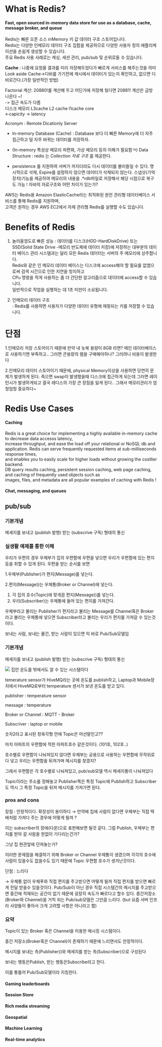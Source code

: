 
What is Redis?
===============
#### Fast, open sourced in-memory data store for use as a database, cache, message broker, and queue
Redis는 빠른 오픈 소스 inMemory 키 값 데이터 구조 스토어입니다.  
Redis는 다양한 인메모리 데이터 구조 집합을 제공하므로 다양한 사용자 정의 애플리케이션을 손쉽게 생성할 수 있습니다.  
주요 Redis 사용 사례로는 캐싱, 세션 관리, pub/sub 및 순위로들 수 있습니다.

__Cache__ : 나중에 요청올 결과를 미리 저장해두었다가 빠르게 서비스를 해주는것을 의미  
Look aside Cache->디비를 가기전에 캐시에서 데이터가 있는지 확인하고, 없으면 디비로간다.(가장 일반적인 방법)

Factorial 계산: 20880!를 계산해 두고 어딘가에 저장해 뒀다면 20881! 계산은 금방 나온다 ~!  
-> 접근 속도가 다름  
디스크 메모리 L3cache L2 cache l1cache core  
<-capicity                       -> latency

Acronym : Remote Dicationly Server


- In-memory Database (Cache)
  : Database 보다 더 빠른 Memory에 더 자주 접근하고 덜 자주 바뀌는 데이터를 저장하자.

- (In-memory 특성상 메모리 파편화, 가상 메모리 등의 이해가 필요함ㅋ)
  Data Structure
  : redis 는 *Collection 자료 구조* 를 제공한다.

- persistence 를 지원하여 서버가 꺼지더라도 다시 데이터를 불러들일 수 있다. 명시적으로 삭제, Expire를 설정하지 않으면 데이터가 삭제되지 않는다. 스냅샷(기억장치)기능을 제공하여 메모리의 내용을 .*rdb파일로 저장해서 해당 시점으로 복구도 가능 !
  자바의 자료구조와 어떤 차이가 있는가?



AWS는 Redis용 Amazon ElasticCache라는 최적화된 완전 관리형 데이터베이스 서비스를 통해 Redis를 지원하며,  
고객은 원하는 경우 AWS EC2에서 자체 관리형 Redis를 실행할 수도 있습니다.

Benefits of Redis
========

1) 놀러울정도로 빠른 성능
   : 데이터를 디스크(HDD-HardDiskDrive) 또는 SSD(Solid State Drive -메모리 반도체에 데이터 저장)에 저장하는 대부분의 데이터 베이스 관리 시스템과는 달리 모든 Redis 데이터는 서버의 주 메모리에 상주합니다.  
   Redis와 같은 인 메모리 데이터 베이스는 디스크에 access해야 할 필요를 없앰으로써 검색 시간으로 인한 지연을 방지하고   
   CPu 명령을 적게 사용하는 좀 더 간단한 알고리즘으로 데이터에 access할 수 있습니다.  
   일반적으로 작업을 실행하는 데 1초 미만이 소요됩니다.


2) 인메모리 데이터 구조  
   : Redis를 사용하면 사용자가 다양한 데이터 유형에 매핑되는 키를 저장할 수 있습니다.

단점
===============
1.인메모리 저장 스토어이기 때문에 만약 내 놋북 용량이 8GB 라면? 메인 데이터베이스로 사용하기엔 부족하고.. 그러면 큰용량의 렘을 구매해야하나? 그러려니 비용이 발생한다  

2.인메모리 데이터 스토어이기 때문에, physical Memory이상을 사용하면 당연히 문제가 발생하게 된다. 죽으면 swap이 발생했을때 디스크에 접근하게 되는데 그러면 레이턴시가 발생하게되고 결국 레디스의 가장 큰 장점을 잃게 된다.. 그래서 메모리관리가 엄청엄청 중요하다~  





Redis Use Cases
===============
#### Caching

Redis is a great choice for implementing a highly available in-memory cache to decrease data accesss latency,  
increase throughput, and ease the load off your relational or NoSQL db and application.
Redis can serve frequently requested items at sub-milliseconds response times,  
and enables you to easily scale for higher loads without growing the costlier backend.  
DB query results caching, persistent session caching, web page caching, and caching of frequently used objects such as  
images, files, and metadata are all popular examples of caching with Redis !


#### Chat, messaging, and queues
## pub/sub
### 기본개념

메세지를 보내고 (publish 발행) 받는 (subscrive 구독) 형태의 통신

### 실생활 예제를 통한 이해

우리가 우편의 경우 우체부가 집의 우편함에 우편을 넣으면 우리가 우편함에 있는 편지등을 취할 수 있게 된다.  우편을 받는 순서를 보면

1.우체부(Publisher)가 편지(Message)를 넣는다.

2.편지(Message))는 우체통(Broker or Channel)에 넣는다.

1. 각 집의 호수(Topic)에 맞게끔 편지(Message))를 넣는다.
2. 우리(Subscriber)는 우체통에 들어 있는 편지를 가져간다.

우체부라고 불리는  Publisher가 편지라고 불리는 Message를 Channel혹은 Broker라고 불리는 우체통에 넣으면 Subscriber라고 불리는 우리가 편지를 가져갈 수 있는것이다.

보내는 사람, 보내는 물건, 받는 사람이 있으면 익 바로 Pub/Sub모델임  
### 기본개념

메세지를 보내고 (publish 발행) 받는 (subscrive 구독) 형태의 통신

<img src="https://user-images.githubusercontent.com/80088918/147852359-2ff26ccc-fb93-4077-9ec6-68ad22235d02.png">  
집안 온도를 밖에서도 알 수 있는 시스템이다

temerature sensor가 HiveMQ라는 곳에 온도를 publish하고, Laptop과 Mobile장치에서 HiveMQ로부터 temperature 센서가 보낸 온도를 받고 있다.

publisher : temperature sensor

message : temperature

Broker or Channel : MQTT - Broker

Subscriver : laptop or mobile

숫자2라고 표시된 정육각형 안에 Topic은 머선말인고??

마치 아파트의 우편함에 적힌 아파트호수 같은것이다. (101호, 102호..)

호수별로 우편함이 나눠져있지 않다면 우체부는 공용으로 사용하는 우편함에 무작위로 다 넣고 우리는 우편함을 뒤져가며 메시지를 찾겠지?

그래서 우편함은 각 호수별로 나눠져있고, pub/sub모델 역시 메세지통이 나눠져있다

Topic이라는 주소를 정해놓고 Publisher쪽은 특정 Topic에 Publish하고 Subscriber도 역시 그 특정 Topic을 뒤져 메시지를 가져가면 된다.

### pros and cons

장점 : 안정적이다. 확장성이 용이하다
→ 만약에 집에 사람이 없다면 우체부는 직접 택배처럼 가져다 주는 경우에 어떻게 될까 ?

이는 subscriber의 장애(다운)으로 표현해보면 될것 같다.
그럼 Publish, 우체부는 편지를 받아 갈 사람을 한없이 기다리는건가?

그냥 집 현관앞에 던져놓는가?

이러한 문제점을 해결하기 위해 Broker or Channel 우체통이 생겼으며 각각의 호수에 사람이 있을수도 없을수도 있기 때문에 Topic 우편함 호수가 생겨난것이다.

단점 : 느리다

→ 우체통 없이 우체푸와 직접 편지를 주고받으면 어떻게 될까
직접 편지를 받으면 빠르게 전달 받을수 있을것이다. Pub/Sub이 아닌 경우 직접 시스템간의 메시지를 주고받으면 중간에 적재되는 공간이 없기 때문에 굉장히 속도가 빠르다고 할수 있다.  중간저장소(Broker와 Channel)을 거칙 되는 Pub/sub모델은 그만큼 느리다.
(but 요즘 서버 인프라 사양들이 좋아서 크게 고려할 사항은 아니라고 함)

### 요약

Topic이 있는 Broker 혹은 Channel을 이용한 메시징 시스템이다.

중간 저장소(Broker혹은 Channel)이 존재하기 때문에 느리면서도 안정적이다.

메시지를 보내는 측(Publisher))와 메세지를 받는 측(Subscriber)으로 구성된다

보내는 행동은Publish, 받는 행동은Subscribe라고 한다.

이를 통틀어 Pub/Sub모델이라 지칭한다.

#### Gaming leaderboards
#### Session Store
#### Rich media streaming
#### Geospatial
#### Machine Learning
#### Real-time analytics